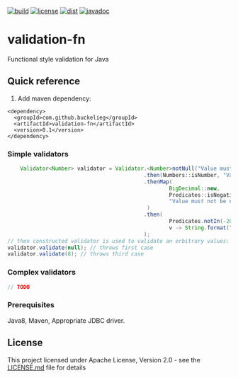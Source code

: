 [![build](https://github.com/buckelieg/validation-fn/workflows/build/badge.svg?branch=master)]()
[![license](https://img.shields.io/github/license/buckelieg/validation-fn.svg)](./LICENSE.md)
[![dist](https://img.shields.io/maven-central/v/com.github.buckelieg/validation-fn.svg)](http://mvnrepository.com/artifact/com.github.buckelieg/validation-fn)
[![javadoc](https://javadoc.io/badge2/com.github.buckelieg/validation-fn/javadoc.svg)](https://javadoc.io/doc/com.github.buckelieg/validation-fn)
# validation-fn
Functional style validation for Java

## Quick reference

1) Add maven dependency:
```
<dependency>
  <groupId>com.github.buckelieg</groupId>
  <artifactId>validation-fn</artifactId>
  <version>0.1</version>
</dependency>
```
### Simple validators

```java
    Validator<Number> validator = Validator.<Number>notNull("Value must not be null")
                                           .then(Numbers::isNumber, "Value must be a number")
                                           .thenMap(
                                                   BigDecimal::new,
                                                   Predicates::isNegative, 
                                                   "Value must not be negaative"
                                            )
                                           .then(
                                                   Predicates.notIn(-20, -789, -1001), 
                                                   v -> String.format("Value of '%s' is not in the list of:  [-20, -789, -1001]", v)
                                           );
// then constructed validator is used to validate an erbitrary values:
validator.validate(null); // throws first case
validator.validate(8); // throws third case
```

### Complex validators
```java
// TODO
```

### Prerequisites
Java8, Maven, Appropriate JDBC driver.

## License
This project licensed under Apache License, Version 2.0 - see the [LICENSE.md](LICENSE.md) file for details

